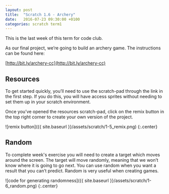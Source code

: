 ```yaml
---
layout: post
title:  "Scratch 1.6 - Archery"
date:   2016-07-23 09:30:00 +0100
categories: scratch term1
---
```

This is the last week of this term for code club.

As our final project, we’re going to build an archery game. The instructions can be found here:

[http://bit.ly/archery-cc](http://bit.ly/archery-cc)

## Resources
To get started quickly, you’ll need to use the scratch-pad through the link in the first step. If you do this, you will have access sprites without needing to set them up in your scratch environment.

Once you’ve opened the resources scratch-pad, click on the remix button in the top right corner to create your own version of the project.

![remix button]({{ site.baseurl }}/assets/scratch/1-5_remix.png)
{:.center}

## Random
To complete week's exercise you will need to create a target which moves around the screen. The target will move randomly, meaning that we won’t know where it is going to go next. You can use random when you want a result that you can’t predict. Random is very useful when creating games.

![code for generating randomness]({{ site.baseurl }}/assets/scratch/1-6_random.png)
{:.center}
